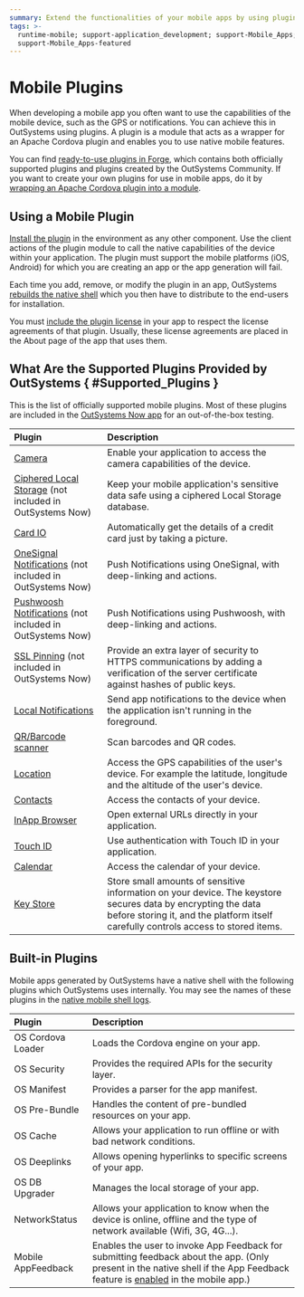 ```yaml
---
summary: Extend the functionalities of your mobile apps by using plugins.
tags: >-
  runtime-mobile; support-application_development; support-Mobile_Apps;
  support-Mobile_Apps-featured
---
```


# Mobile Plugins

When developing a mobile app you often want to use the capabilities of the mobile device, such as the GPS or notifications. You can achieve this in OutSystems using plugins. A plugin is a module that acts as a wrapper for an Apache Cordova plugin and enables you to use native mobile features.

You can find [ready-to-use plugins in Forge](https://www.outsystems.com/forge/#category=plug-ins>), which contains both officially supported plugins and plugins created by the OutSystems Community. If you want to create your own plugins for use in mobile apps, do it by [wrapping an Apache Cordova plugin into a module](https://github.com/danielmarquespt/docs-product/tree/e7ea3f444d5129dab245c69ab72ae091554bc4fb/src/extensibility-and-integration/mobile-plugins/using-cordova-plugins.md%3E).

## Using a Mobile Plugin

[Install the plugin](https://github.com/danielmarquespt/docs-product/tree/e7ea3f444d5129dab245c69ab72ae091554bc4fb/src/getting-started/component.md%3E) in the environment as any other component. Use the client actions of the plugin module to call the native capabilities of the device within your application. The plugin must support the mobile platforms \(iOS, Android\) for which you are creating an app or the app generation will fail.

Each time you add, remove, or modify the plugin in an app, OutSystems [rebuilds the native shell](../../deliver-mobile/mobile-app-update-scenarios.md#Situations_When_the_User_Must_Install_a_New_Build%3E) which you then have to distribute to the end-users for installation.

You must [include the plugin license](../../deliver-mobile/compliance-with-third-party-licenses.md#Include_the_Third_Party_Licenses_Used_by_Plug-ins_or_Components%3E) in your app to respect the license agreements of that plugin. Usually, these license agreements are placed in the About page of the app that uses them.

## What Are the Supported Plugins Provided by OutSystems { \#Supported\_Plugins }

This is the list of officially supported mobile plugins. Most of these plugins are included in the [OutSystems Now app](https://now.outsystems.com/>) for an out-of-the-box testing.

| Plugin | Description |
| :--- | :--- |
| [Camera](http://www.outsystems.com/forge/component-discussions/1390/Camera+Plugin>) | Enable your application to access the camera capabilities of the device. |
| [Ciphered Local Storage](https://www.outsystems.com/forge/component-details/1500/ciphered-local-storage-plugin/>) \(not included in OutSystems Now\) | Keep your mobile application's sensitive data safe using a ciphered Local Storage database. |
| [Card IO](https://www.outsystems.com/forge/component/1438/card-io-plugin/>) | Automatically get the details of a credit card just by taking a picture. |
| [OneSignal Notifications](http://www.outsystems.com/forge/component/2119/onesignal-plugin/>) \(not included in OutSystems Now\) | Push Notifications using OneSignal, with deep-linking and actions. |
| [Pushwoosh Notifications](http://www.outsystems.com/forge/component/1556/pushwoosh-plugin/>) \(not included in OutSystems Now\) | Push Notifications using Pushwoosh, with deep-linking and actions. |
| [SSL Pinning](https://www.outsystems.com/forge/component-discussions/1873/SSL+Pinning+Plugin>) \(not included in OutSystems Now\) | Provide an extra layer of security to HTTPS communications by adding a verification of the server certificate against hashes of public keys. |
| [Local Notifications](http://www.outsystems.com/forge/component/1541/local-notifications-plugin/>) | Send app notifications to the device when the application isn't running in the foreground. |
| [QR/Barcode scanner](https://www.outsystems.com/forge/component/1403/barcode-plugin/>) | Scan barcodes and QR codes. |
| [Location](https://www.outsystems.com/forge/component/1395/location-plugin/>) | Access the GPS capabilities of the user's device. For example the latitude, longitude and the altitude of the user's device. |
| [Contacts](http://www.outsystems.com/forge/component-discussions/1394/Contacts+Plugin>) | Access the contacts of your device. |
| [InApp Browser](https://www.outsystems.com/forge/component/1558/inappbrowser-plugin/>) | Open external URLs directly in your application. |
| [Touch ID](https://www.outsystems.com/forge/component-details/1431/Touch+ID+Plugin/>) | Use authentication with Touch ID in your application. |
| [Calendar](https://www.outsystems.com/forge/component/1566/calendar-plugin/>) | Access the calendar of your device. |
| [Key Store](https://www.outsystems.com/forge/component/1550/Key+Store+Plugin/>) | Store small amounts of sensitive information on your device. The keystore secures data by encrypting the data before storing it, and the platform itself carefully controls access to stored items. |

## Built-in Plugins

Mobile apps generated by OutSystems have a native shell with the following plugins which OutSystems uses internally. You may see the names of these plugins in the [native mobile shell logs](https://github.com/danielmarquespt/docs-product/tree/e7ea3f444d5129dab245c69ab72ae091554bc4fb/src/managing-the-applications-lifecycle/monitor-and-troubleshoot/monitoring-an-environment.md%3E).

| Plugin | Description |
| :--- | :--- |
| OS Cordova Loader | Loads the Cordova engine on your app. |
| OS Security | Provides the required APIs for the security layer. |
| OS Manifest | Provides a parser for the app manifest. |
| OS Pre-Bundle | Handles the content of pre-bundled resources on your app. |
| OS Cache | Allows your application to run offline or with bad network conditions. |
| OS Deeplinks | Allows opening hyperlinks to specific screens of your app. |
| OS DB Upgrader | Manages the local storage of your app. |
| NetworkStatus | Allows your application to know when the device is online, offline and the type of network available \(Wifi, 3G, 4G...\). |
| Mobile AppFeedback | Enables the user to invoke App Feedback for submitting feedback about the app. \(Only present in the native shell if the App Feedback feature is [enabled](https://github.com/danielmarquespt/docs-product/tree/e7ea3f444d5129dab245c69ab72ae091554bc4fb/src/managing-the-applications-lifecycle/app-feedback/user-feedback-enable.md%3E) in the mobile app.\) |

